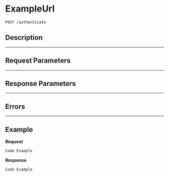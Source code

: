 # ExampleUrl

    POST /authenticate

## Description

***

## Request Parameters

***

## Response Parameters

***

## Errors

***

## Example
**Request**

    Code Example

**Response**

    Code Example
